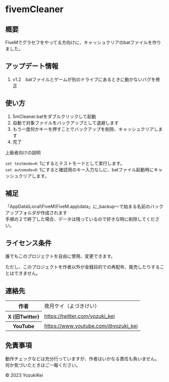 # fivemCleaner

<body>
  <h2>概要</h2>
  <p>FiveMでグラセフをやってる方向けに、キャッシュクリアのbatファイルを作りました。</p>

  <h2>アップデート情報</h2>
  <ol>
      <li>v1.2　batファイルとゲームが別のドライブにあるときに動かないバグを修正</li>
  </ol>

  <h2>使い方</h2>
  <ol>
      <li>5mCleaner.batをダブルクリックして起動</li>
      <li>自動で対象ファイルをバックアップとして退避します</li>
      <li>もう一度何かキーを押すことでバックアップを削除、キャッシュクリアします</li>
      <li>完了</li>
  </ol>
  
  <span>上級者向けの説明</span>
  <p id="advanced-description">
   <code>set testmode=0</code>: 1にするとテストモードとして実行します。<br>
   <code>set automode=0</code>: 1にすると確認用のキー入力なしに、batファイル起動時にキャッシュクリアします。
  </p>

  <h2>補足</h2>
  <p>
    「AppData\Local\FiveM\FiveM.app\data」に_backup～で始まる名前のバックアップフォルダが作成されます<br>
    手順の２で終了した場合、データは残っているので好きな時に削除してください。
  </p>

  <h2>ライセンス条件</h2>
  <p>誰でもこのプロジェクトを自由に使用、変更できます。</p>
  <p>ただし、このプロジェクトを作者以外が金銭目的での再配布、販売したりすることはできません。</p>

  <h2>連絡先</h2>
  <table>
      <tr>
          <th>作者</th>
          <td>夜月ケイ（よづきけい）</td>
      </tr>
      <tr>
          <th>X (旧Twitter)</th>
          <td><a href="https://twitter.com/yozuki_kei">https://twitter.com/yozuki_kei</a></td>
      </tr>
      <tr>
          <th>YouTube</th>
          <td><a href="https://www.youtube.com/@yozuki_kei">https://www.youtube.com/@yozuki_kei</a></td>
      </tr>
  </table>

  <h2>免責事項</h2>
  <p>動作チェックなどは充分行っていますが、作者はいかなる責任も負いません。<br>
    何か気づいたときはご一報ください。
  </p>

  <p>&copy; 2023 YozukiKei</p>
</body>
</html>
